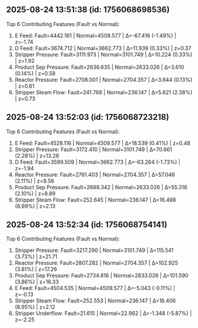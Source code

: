 
## 2025-08-24 13:51:38 (id: 1756068698536)

Top 6 Contributing Features (Fault vs Normal):
1. E Feed: Fault=4442.161 | Normal=4509.577 | Δ=-67.416 (-1.49%) | z=-1.74
2. D Feed: Fault=3674.712 | Normal=3662.773 | Δ=11.939 (0.33%) | z=0.37
3. Stripper Pressure: Fault=3111.973 | Normal=3101.749 | Δ=10.224 (0.33%) | z=1.92
4. Product Sep Pressure: Fault=2636.635 | Normal=2633.026 | Δ=3.610 (0.14%) | z=0.58
5. Reactor Pressure: Fault=2708.001 | Normal=2704.357 | Δ=3.644 (0.13%) | z=0.61
6. Stripper Steam Flow: Fault=241.768 | Normal=236.147 | Δ=5.621 (2.38%) | z=0.73

## 2025-08-24 13:52:03 (id: 1756068723218)

Top 6 Contributing Features (Fault vs Normal):
1. E Feed: Fault=4528.116 | Normal=4509.577 | Δ=18.539 (0.41%) | z=0.48
2. Stripper Pressure: Fault=3172.410 | Normal=3101.749 | Δ=70.661 (2.28%) | z=13.28
3. D Feed: Fault=3599.509 | Normal=3662.773 | Δ=-63.264 (-1.73%) | z=-1.94
4. Reactor Pressure: Fault=2761.403 | Normal=2704.357 | Δ=57.046 (2.11%) | z=9.56
5. Product Sep Pressure: Fault=2688.342 | Normal=2633.026 | Δ=55.316 (2.10%) | z=8.89
6. Stripper Steam Flow: Fault=252.645 | Normal=236.147 | Δ=16.498 (6.99%) | z=2.13

## 2025-08-24 13:52:34 (id: 1756068754141)

Top 6 Contributing Features (Fault vs Normal):
1. Stripper Pressure: Fault=3217.290 | Normal=3101.749 | Δ=115.541 (3.73%) | z=21.71
2. Reactor Pressure: Fault=2807.282 | Normal=2704.357 | Δ=102.925 (3.81%) | z=17.26
3. Product Sep Pressure: Fault=2734.616 | Normal=2633.026 | Δ=101.590 (3.86%) | z=16.33
4. E Feed: Fault=4504.535 | Normal=4509.577 | Δ=-5.043 (-0.11%) | z=-0.13
5. Stripper Steam Flow: Fault=252.553 | Normal=236.147 | Δ=16.406 (6.95%) | z=2.12
6. Stripper Underflow: Fault=21.615 | Normal=22.962 | Δ=-1.348 (-5.87%) | z=-2.25
